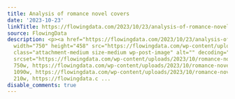 ```yaml
---
title: Analysis of romance novel covers
date: '2023-10-23'
linkTitle: https://flowingdata.com/2023/10/23/analysis-of-romance-novel-covers/
source: FlowingData
description: <p><a href="https://flowingdata.com/2023/10/23/analysis-of-romance-novel-covers/"><img
  width="750" height="458" src="https://flowingdata.com/wp-content/uploads/2023/10/romance-novel-covers-750x458.png"
  class="attachment-medium size-medium wp-post-image" alt="" decoding="async" fetchpriority="high"
  srcset="https://flowingdata.com/wp-content/uploads/2023/10/romance-novel-covers-750x458.png
  750w, https://flowingdata.com/wp-content/uploads/2023/10/romance-novel-covers-1090x666.png
  1090w, https://flowingdata.com/wp-content/uploads/2023/10/romance-novel-covers-210x128.png
  210w, https://flowingdata.c ...
disable_comments: true
---
```

<p><a href="https://flowingdata.com/2023/10/23/analysis-of-romance-novel-covers/"><img width="750" height="458" src="https://flowingdata.com/wp-content/uploads/2023/10/romance-novel-covers-750x458.png" class="attachment-medium size-medium wp-post-image" alt="" decoding="async" fetchpriority="high" srcset="https://flowingdata.com/wp-content/uploads/2023/10/romance-novel-covers-750x458.png 750w, https://flowingdata.com/wp-content/uploads/2023/10/romance-novel-covers-1090x666.png 1090w, https://flowingdata.com/wp-content/uploads/2023/10/romance-novel-covers-210x128.png 210w, https://flowingdata.c ...